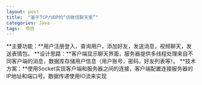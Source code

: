 ```yaml
---
layout: post
title:  "基于TCP/UDP的“仿微信聊天室”"
categories: Java
tags:  项目 
---
```




**主要功能：**用户注册登入，查询用户，添加好友，发送消息，视频聊天，发送表情包。
**设计思路：**客户端显示聊天界面，服务器提供多线程处理来自不同客户端的消息，数据库存储用户信息（用户账号，密码，好友列表等）。
**技术方案：**使用Socket实现客户端和服务器之间的连接，客户端配置连接服务器的IP地址和端口号。数据传递使用IO流来实现





